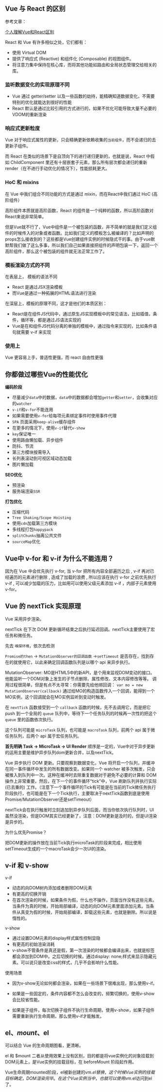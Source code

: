## Vue 与 React 的区别

参考文章：

[个人理解Vue和React区别](https://juejin.im/post/6844903668446134286)

React 和 Vue 有许多相似之处，它们都有：

- 使用 Virtual DOM
- 提供了响应式 (Reactive) 和组件化 (Composable) 的视图组件。
- 将注意力集中保持在核心库，而将其他功能如路由和全局状态管理交给相关的库。

### 监听数据变化的实现原理不同

- Vue 通过 getter/setter 以及一些函数的劫持，能精确知道数据变化，不需要特别的优化就能达到很好的性能
- React 默认是通过比较引用的方式进行的，如果不优化可能导致大量不必要的VDOM的重新渲染

### 响应式更新粒度

Vue 对于响应式属性的更新，只会精确更新依赖收集的`当前组件`，而不会递归的去更新子组件。

而 React 在类似的场景下是自顶向下的进行递归更新的，也就是说，React 中假如 ChildComponent 里还有十层嵌套子元素，那么所有层次都会递归的重新render（在不进行手动优化的情况下），性能损耗更大。

### HoC 和 mixins

在 Vue 中我们组合不同功能的方式是通过 mixin，而在React中我们通过 HoC (高阶组件）

高阶组件本质就是高阶函数，React 的组件是一个纯粹的函数，所以高阶函数对React来说非常简单。

但是Vue就不行了，Vue中组件是一个被包装的函数，并不简单的就是我们定义组件的时候传入的对象或者函数。比如我们定义的模板怎么被编译的？比如声明的props怎么接收到的？这些都是Vue创建组件实例的时候隐式干的事。由于vue默默帮我们做了这么多事，所以我们自己如果直接把组件的声明包装一下，返回一个高阶组件，那么这个被包装的组件就无法正常工作了。

### 模板渲染方式的不同

在表层上， 模板的语法不同

- React 是通过JSX渲染模板
- 而Vue是通过一种拓展的HTML语法进行渲染

在深层上，模板的原理不同，这才是他们的本质区别：

- React是在组件JS代码中，通过原生JS实现模板中的常见语法，比如插值，条件，循环等，都是通过JS语法实现的
- Vue是在和组件JS代码分离的单独的模板中，通过指令来实现的，比如条件语句就需要 v-if 来实现

### 使用上

Vue 更容易上手，普适性更强，而 react 自由性更强

## 你都做过哪些Vue的性能优化

**编码阶段**

- 尽量减少`data`中的数据，`data`中的数据都会增加`getter`和`setter`，会收集对应的`watcher`
- `v-if`和`v-for`不能连用
- 如果需要使用`v-for`给每项元素绑定事件时使用事件代理
- `SPA` 页面采用`keep-alive`缓存组件
- 在更多的情况下，使用`v-if`替代`v-show`
- `key`保证唯一
- 使用路由懒加载、异步组件
- 防抖、节流
- 第三方模块按需导入
- 长列表滚动到可视区域动态加载
- 图片懒加载

**SEO优化**

- 预渲染
- 服务端渲染`SSR`

**打包优化**

- 压缩代码
- `Tree Shaking/Scope Hoisting`
- 使用`cdn`加载第三方模块
- 多线程打包`happypack`
- `splitChunks`抽离公共文件
- `sourceMap`优化

## Vue中 v-for 和 v-if 为什么不能连用？

因为在 Vue 中会优先执行 v-for, 当 v-for 把所有内容全部遍历之后 , v-if 再对已经遍历的元素进行删除 , 造成了加载的浪费 , 所以应该在执行 v-for 之前优先执行 v-if , 可以减少加载的压力，比如用可以使用父级元素添加 v-if ，内部子元素使用 v-for。

## Vue 的 nextTick 实现原理

Vue 采用异步渲染。

nextTick 在下次 DOM 更新循环结束之后执行延迟回调。nextTick主要使用了宏任务和微任务。

先去 `嗅探环境`，依次去检测

`Promise的then` -> `MutationObserver的回调函数` ->`setTimeout` 是否存在，找到存在的就使用它，以此来确定回调函数队列是以哪个 api 来异步执行。

MutationObserver: MO是HTML5中的新API，是个用来监视DOM变动的接口。他能监听一个DOM对象上发生的子节点删除、属性修改、文本内容修改等等。
调用过程很简单，但是有点不太寻常：你需要先给他绑回调：
`var mo = new MutationObserver(callback)`
通过给MO的构造函数传入一个回调，能得到一个MO实例，这个回调就会在MO实例监听到变动时触发。

在 `nextTick` 函数接受到一个 `callback` 函数的时候，先不去调用它，而是把它 push 到一个全局的 `queue` 队列中，等待下一个任务队列的时候再一次性的把这个 `queue` 里的函数依次执行。

这个队列可能是 `microTask` 队列，也可能是 `macroTask` 队列，前两个 api 属于微任务队列，后两个 api 属于宏任务队列。

**首先明确 Task -> MicroTask -> UI Render** 顺序是一定的，Vue中对于异步更新的运用主要是维护异步队列dom更新合并，以及nextTick。

Vue 异步执行 DOM 更新。只要观察到数据变化，Vue 将开启一个队列，并缓冲在同一事件循环中发生的所有数据改变。如果同一个 watcher 被多次触发，只会被推入到队列中一次。这种在缓冲时去除重复数据对于避免不必要的计算和 DOM 操作上非常重要。然后，在下一个的事件循环“tick”中，Vue 刷新队列并执行实际 (已去重的) 工作。（注意下一个事件循环的Tick有可能是在当前的Tick微任务执行阶段执行，也可能是在下一个Tick执行，主要取决于nextTick函数到底是使用Promise/MutationObserver还是setTimeout）

nextTick会在执行触发时立刻追加到异步队列后面，而当你依次执行队列时，UI虽然没渲染，但是DOM其实已经更新了，注意：DOM更新是及时的，但是UI渲染是异步的。

为什么优先Promise？

把DOM更新的操作放在当前Tick执行microTask的阶段来完成，相比使用setTimeout生成的一个macroTask会少一次UI的渲染。

## v-if 和 v-show

v-if

* 动态的向DOM树内添加或者删除DOM元素
* 有更高的切换开销
* 在首次渲染的时候，如果条件为假，什么也不操作，页面当作没有这些元素。当条件为真的时候，开始局部编译，动态的向DOM元素里面添加元素。当条件从真变为假的时候，开始局部编译，卸载这些元素，也就是删除。所以说是惰性的。

v-show

* 通过设置DOM元素的display样式属性控制显隐
* 有更高的初始渲染消耗
* v-show不管条件是真还是假，第一次渲染的时候都会编译出来，也就是标签都会添加到DOM中。之后切换的时候，通过display: none;样式来显示隐藏元素。可以说只是改变css的样式，几乎不会影响什么性能。

使用场景

* 因为v-show无论如何都会渲染，如果在一些场景下很难出现，那么使用v-if。

* 如果是一些固定的，条件内容都不怎么会改变的，频繁切换的，使用v-show会比较省性能。

* 如果是子组件，每次切换子组件不执行生命周期，使用v-show，如果子组件需要重新执行生命周期，那么使用v-if才能触发。


## el、$mount、$el

可以结合 Vue 的生命周期图看，更清晰。

el 和 $mount 二者从使用效果上没有区别，目的都是将vue实例化的对象挂载到DOM元素上，是Vue实例的挂载目标，在 beforeMount 阶段起作用。

Vue生命周期mounted阶段，el被新创建的vm.$el替换，这个时候Vue实例的挂载目标确定，DOM渲染完毕。在这个Vue实例当中，也就可以使用vm.$el访问到el了。